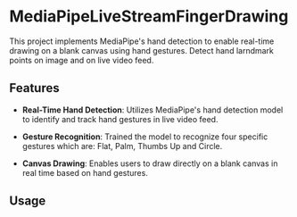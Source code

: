 # MediaPipeLiveStreamFingerDrawing

This project implements MediaPipe's hand detection to enable real-time drawing on a blank canvas using hand gestures.
Detect hand larndmark points on image and on live video feed.

## Features

- **Real-Time Hand Detection**: Utilizes MediaPipe's hand detection model to identify and track hand gestures in live video feed.
  
- **Gesture Recognition**: Trained the model to recognize four specific gestures which are: Flat, Palm, Thumbs Up and Circle.

- **Canvas Drawing**: Enables users to draw directly on a blank canvas in real time based on hand gestures.

## Usage

